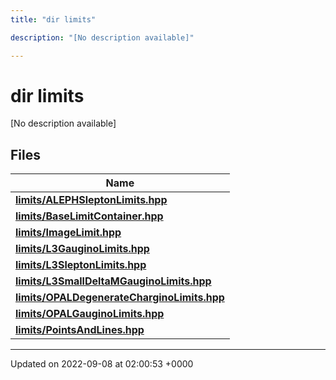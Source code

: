 ```yaml
---
title: "dir limits"

description: "[No description available]"

---
```


# dir limits

[No description available]

## Files

| Name           |
| -------------- |
| **[limits/ALEPHSleptonLimits.hpp](/documentation/code/files/alephsleptonlimits_8hpp/#file-limits-alephsleptonlimits-hpp)**  |
| **[limits/BaseLimitContainer.hpp](/documentation/code/files/baselimitcontainer_8hpp/#file-limits-baselimitcontainer-hpp)**  |
| **[limits/ImageLimit.hpp](/documentation/code/files/imagelimit_8hpp/#file-limits-imagelimit-hpp)**  |
| **[limits/L3GauginoLimits.hpp](/documentation/code/files/l3gauginolimits_8hpp/#file-limits-l3gauginolimits-hpp)**  |
| **[limits/L3SleptonLimits.hpp](/documentation/code/files/l3sleptonlimits_8hpp/#file-limits-l3sleptonlimits-hpp)**  |
| **[limits/L3SmallDeltaMGauginoLimits.hpp](/documentation/code/files/l3smalldeltamgauginolimits_8hpp/#file-limits-l3smalldeltamgauginolimits-hpp)**  |
| **[limits/OPALDegenerateCharginoLimits.hpp](/documentation/code/files/opaldegeneratecharginolimits_8hpp/#file-limits-opaldegeneratecharginolimits-hpp)**  |
| **[limits/OPALGauginoLimits.hpp](/documentation/code/files/opalgauginolimits_8hpp/#file-limits-opalgauginolimits-hpp)**  |
| **[limits/PointsAndLines.hpp](/documentation/code/files/pointsandlines_8hpp/#file-limits-pointsandlines-hpp)**  |






-------------------------------

Updated on 2022-09-08 at 02:00:53 +0000
